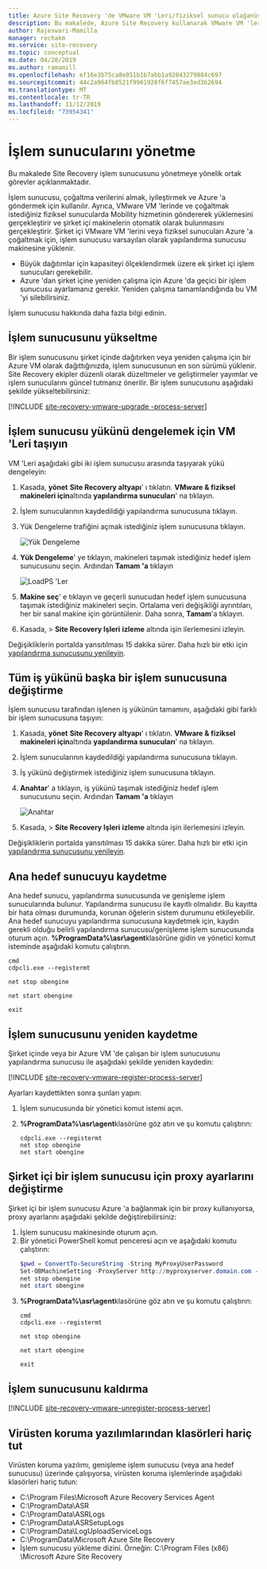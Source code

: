 ```yaml
---
title: Azure Site Recovery 'de VMware VM 'Leri/fiziksel sunucu olağanüstü durum kurtarma için bir işlem sunucusunu yönetme
description: Bu makalede, Azure Site Recovery kullanarak VMware VM 'lerinin/fiziksel sunucularının olağanüstü durum kurtarması için bir işlem sunucusu yönetimi açıklanmaktadır.
author: Rajeswari-Mamilla
manager: rochakm
ms.service: site-recovery
ms.topic: conceptual
ms.date: 04/28/2019
ms.author: ramamill
ms.openlocfilehash: ef16e3b75ca8e051b1b7abb1a92843279884c697
ms.sourcegitcommit: 44c2a964fb8521f9961928f6f7457ae3ed362694
ms.translationtype: MT
ms.contentlocale: tr-TR
ms.lasthandoff: 11/12/2019
ms.locfileid: "73954341"
---
```

# <a name="manage-process-servers"></a>İşlem sunucularını yönetme

Bu makalede Site Recovery işlem sunucusunu yönetmeye yönelik ortak görevler açıklanmaktadır.

İşlem sunucusu, çoğaltma verilerini almak, iyileştirmek ve Azure 'a göndermek için kullanılır. Ayrıca, VMware VM 'lerinde ve çoğaltmak istediğiniz fiziksel sunucularda Mobility hizmetinin göndererek yüklemesini gerçekleştirir ve şirket içi makinelerin otomatik olarak bulunmasını gerçekleştirir. Şirket içi VMware VM 'lerini veya fiziksel sunucuları Azure 'a çoğaltmak için, işlem sunucusu varsayılan olarak yapılandırma sunucusu makinesine yüklenir. 

- Büyük dağıtımlar için kapasiteyi ölçeklendirmek üzere ek şirket içi işlem sunucuları gerekebilir.
- Azure 'dan şirket içine yeniden çalışma için Azure 'da geçici bir işlem sunucusu ayarlamanız gerekir. Yeniden çalışma tamamlandığında bu VM 'yi silebilirsiniz. 

İşlem sunucusu hakkında daha fazla bilgi edinin.


## <a name="upgrade-a-process-server"></a>İşlem sunucusunu yükseltme

Bir işlem sunucusunu şirket içinde dağıtırken veya yeniden çalışma için bir Azure VM olarak dağıttığınızda, işlem sunucusunun en son sürümü yüklenir. Site Recovery ekipler düzenli olarak düzeltmeler ve geliştirmeler yayımlar ve işlem sunucularını güncel tutmanız önerilir. Bir işlem sunucusunu aşağıdaki şekilde yükseltebilirsiniz:

[!INCLUDE [site-recovery-vmware-upgrade -process-server](../../includes/site-recovery-vmware-upgrade-process-server-internal.md)]


## <a name="move-vms-to-balance-the-process-server-load"></a>İşlem sunucusu yükünü dengelemek için VM 'Leri taşıyın

VM 'Leri aşağıdaki gibi iki işlem sunucusu arasında taşıyarak yükü dengeleyin:

1. Kasada, **yönet** **Site Recovery altyapı**' ı tıklatın. **VMware & fiziksel makineleri için**altında **yapılandırma sunucuları**' na tıklayın.
2. İşlem sunucularının kaydedildiği yapılandırma sunucusuna tıklayın.
3. Yük Dengeleme trafiğini açmak istediğiniz işlem sunucusuna tıklayın.

    ![Yük Dengeleme](media/vmware-azure-manage-process-server/LoadBalance.png)

4. **Yük Dengeleme**' ye tıklayın, makineleri taşımak istediğiniz hedef işlem sunucusunu seçin. Ardından **Tamam 'a** tıklayın

    ![LoadPS 'Ler](media/vmware-azure-manage-process-server/LoadPS.PNG)

2. **Makine seç**' e tıklayın ve geçerli sunucudan hedef işlem sunucusuna taşımak istediğiniz makineleri seçin. Ortalama veri değişikliği ayrıntıları, her bir sanal makine için görüntülenir. Daha sonra, **Tamam**'a tıklayın. 
3. Kasada, > **Site Recovery Işleri** **izleme** altında işin ilerlemesini izleyin.

Değişikliklerin portalda yansıtılması 15 dakika sürer. Daha hızlı bir etki için [yapılandırma sunucusunu yenileyin](vmware-azure-manage-configuration-server.md#refresh-configuration-server).

## <a name="switch-an-entire-workload-to-another-process-server"></a>Tüm iş yükünü başka bir işlem sunucusuna değiştirme

İşlem sunucusu tarafından işlenen iş yükünün tamamını, aşağıdaki gibi farklı bir işlem sunucusuna taşıyın:

1. Kasada, **yönet** **Site Recovery altyapı**' ı tıklatın. **VMware & fiziksel makineleri için**altında **yapılandırma sunucuları**' na tıklayın.
2. İşlem sunucularının kaydedildiği yapılandırma sunucusuna tıklayın.
3. İş yükünü değiştirmek istediğiniz işlem sunucusuna tıklayın.
4. **Anahtar**' a tıklayın, iş yükünü taşımak istediğiniz hedef işlem sunucusunu seçin. Ardından **Tamam 'a** tıklayın

    ![Anahtar](media/vmware-azure-manage-process-server/Switch.PNG)

5. Kasada, > **Site Recovery Işleri** **izleme** altında işin ilerlemesini izleyin.

Değişikliklerin portalda yansıtılması 15 dakika sürer. Daha hızlı bir etki için [yapılandırma sunucusunu yenileyin](vmware-azure-manage-configuration-server.md#refresh-configuration-server).

## <a name="register-a-master-target-server"></a>Ana hedef sunucuyu kaydetme

Ana hedef sunucu, yapılandırma sunucusunda ve genişleme işlem sunucularında bulunur. Yapılandırma sunucusu ile kayıtlı olmalıdır. Bu kayıtta bir hata olması durumunda, korunan öğelerin sistem durumunu etkileyebilir. Ana hedef sunucuyu yapılandırma sunucusuna kaydetmek için, kaydın gerekli olduğu belirli yapılandırma sunucusu/genişleme işlem sunucusunda oturum açın. **%ProgramData%\asr\agent**klasörüne gidin ve yönetici komut isteminde aşağıdaki komutu çalıştırın.

   ```
   cmd
   cdpcli.exe --registermt

   net stop obengine

   net start obengine

   exit
   ```

## <a name="reregister-a-process-server"></a>İşlem sunucusunu yeniden kaydetme

Şirket içinde veya bir Azure VM 'de çalışan bir işlem sunucusunu yapılandırma sunucusu ile aşağıdaki şekilde yeniden kaydedin:

[!INCLUDE [site-recovery-vmware-register-process-server](../../includes/site-recovery-vmware-register-process-server.md)]

Ayarları kaydettikten sonra şunları yapın:

1. İşlem sunucusunda bir yönetici komut istemi açın.
2. **%ProgramData%\asr\agent**klasörüne göz atın ve şu komutu çalıştırın:

    ```
    cdpcli.exe --registermt
    net stop obengine
    net start obengine
    ```

## <a name="modify-proxy-settings-for-an-on-premises-process-server"></a>Şirket içi bir işlem sunucusu için proxy ayarlarını değiştirme

Şirket içi bir işlem sunucusu Azure 'a bağlanmak için bir proxy kullanıyorsa, proxy ayarlarını aşağıdaki şekilde değiştirebilirsiniz:

1. İşlem sunucusu makinesinde oturum açın. 
2. Bir yönetici PowerShell komut penceresi açın ve aşağıdaki komutu çalıştırın:
   ```powershell
   $pwd = ConvertTo-SecureString -String MyProxyUserPassword
   Set-OBMachineSetting -ProxyServer http://myproxyserver.domain.com -ProxyPort PortNumber –ProxyUserName domain\username -ProxyPassword $pwd
   net stop obengine
   net start obengine
   ```
2. **%ProgramData%\asr\agent**klasörüne göz atın ve şu komutu çalıştırın:
   ```
   cmd
   cdpcli.exe --registermt

   net stop obengine

   net start obengine

   exit
   ```

## <a name="remove-a-process-server"></a>İşlem sunucusunu kaldırma

[!INCLUDE [site-recovery-vmware-unregister-process-server](../../includes/site-recovery-vmware-unregister-process-server.md)]

## <a name="exclude-folders-from-anti-virus-software"></a>Virüsten koruma yazılımlarından klasörleri hariç tut

Virüsten koruma yazılımı, genişleme işlem sunucusu (veya ana hedef sunucusu) üzerinde çalışıyorsa, virüsten koruma işlemlerinde aşağıdaki klasörleri hariç tutun:


- C:\Program Files\Microsoft Azure Recovery Services Agent
- C:\ProgramData\ASR
- C:\ProgramData\ASRLogs
- C:\ProgramData\ASRSetupLogs
- C:\ProgramData\LogUploadServiceLogs
- C:\ProgramData\Microsoft Azure Site Recovery
- İşlem sunucusu yükleme dizini. Örneğin: C:\Program Files (x86) \Microsoft Azure Site Recovery